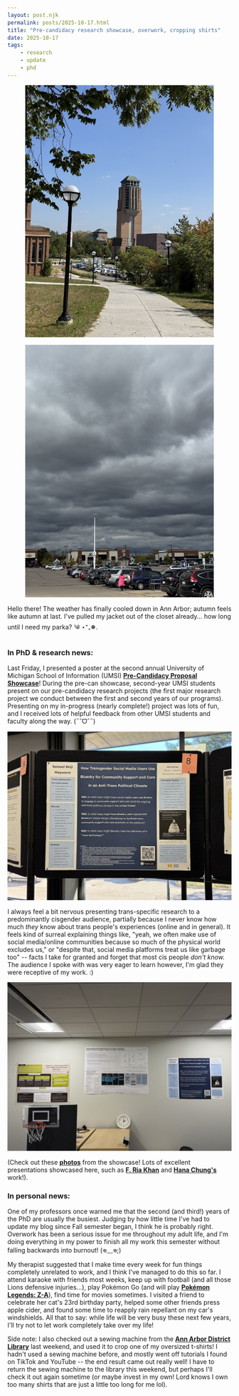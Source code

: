 ```yaml
---
layout: post.njk
permalink: posts/2025-10-17.html
title: "Pre-candidacy research showcase, overwork, cropping shirts"
date: 2025-10-17
tags:
    - research
    - update
    - phd
---
```

<div class="gallery">
    <figure>
        <a href="../images/septemberpierpont-2025.jpg" data-caption="Leinweber Computer Science and Information Building + Lurie Tower (University of Michigan, Ann Arbor, MI)"><img src="../images/thumbnails/thumb-septemberpierpont-2025.jpg" alt="Leinweber building and Lurie Tower."></a>
    </figure>
    <figure>
        <a href="../images/octoberclouds-2025.jpg" data-caption="Ominous clouds, but no rain! (Ann Arbor, MI)"><img src="../images/thumbnails/thumb-octoberclouds-2025.jpg" alt="Dark grey clouds above a parking lot."></a>
    </figure>
</div>
Hello there! The weather has finally cooled down in Ann Arbor; autumn feels like autumn at last. I've pulled my jacket out of the closet already... how long until I need my parka? ༄ ⋆⁺₊❅.

### In PhD & research news: 
Last Friday, I presented a poster at the second annual University of Michigan School of Information (UMSI) <a href="https://www.si.umich.edu/about-umsi/events/pre-candidacy-proposal-showcase" target="_blank"><b>Pre-Candidacy Proposal Showcase</b></a>! During the pre-can showcase, second-year UMSI students present on our pre-candidacy research projects (the first major research project we conduct between the first and second years of our programs). Presenting on my in-progress (nearly complete!) project was lots of fun, and I received lots of helpful feedback from other UMSI students and faculty along the way. (˶ˆᗜˆ˵)

<div class="gallery">
    <a href="../images/octoberposter-2025.jpg" data-caption="My UMSI pre-candidacy proposal showcase poster (University of Michigan, Ann Arbor, MI)"><img src="../images/thumbnails/thumb-octoberposter-2025.jpg" alt="A photograph of my pre-candidacy research poster."></a>
</div>

I always feel a bit nervous presenting trans-specific research to a predominantly cisgender audience, partially because I never know how much *they* know about trans people's experiences (online and in general). It feels kind of surreal explaining things like, "yeah, we often make use of social media/online communities because so much of the physical world excludes us," or "despite that, social media platforms treat us like garbage too" -- facts I take for granted and forget that most cis people *don't know.* The audience I spoke with was very eager to learn however, I'm glad they were receptive of my work. :)

<div class="gallery">
    <a href="../images/octoberposter2-2025.jpg" data-caption="Ria, Hana, and I's research posters displayed in our office (University of Michigan, Ann Arbor, MI)"><img src="../images/thumbnails/thumb-octoberposter2-2025.jpg" alt="A photo of Ria, Hana, and I's research posters."></a>
</div>

(Check out these <a href="https://www.instagram.com/p/DPzN7pFj1NJ/" target="_blank"><b>photos</b></a> from the showcase! Lots of excellent presentations showcased here, such as <a href="https://www.iamfriak.com" target="_blank"><b>F. Ria Khan</b></a> and <a href="https://www.si.umich.edu/people/hana-chung" target="_blank"><b>Hana Chung's</a></b> work!). 

### In personal news:
One of my professors once warned me that the second (and third!) years of the PhD are usually the busiest. Judging by how little time I've had to update my blog since Fall semester began, I think he is probably right. Overwork has been a serious issue for me throughout my adult life, and I'm doing everything in my power to finish all my work this semester without falling backwards into burnout! (𖦹﹏𖦹;)

My therapist suggested that I make time every week for fun things completely unrelated to work, and I think I've managed to do this so far. I attend karaoke with friends most weeks, keep up with football (and all those Lions defensive injuries...), play Pokémon Go (and will play <a href="https://legends.pokemon.com/en-us" target="_blank"><b>Pokémon Legends: Z-A</a></b>), find time for movies sometimes. I visited a friend to celebrate her cat's 23rd birthday party, helped some other friends press apple cider, and found some time to reapply rain repellant on my car's windshields. All that to say: while life will be very busy these next few years, I'll try not to let work completely take over my life!

Side note: I also checked out a sewing machine from the <a href="https://aadl.org" target="_blank"><b>Ann Arbor District Library</a></b> last weekend, and used it to crop one of my oversized t-shirts! I hadn't used a sewing machine before, and mostly went off tutorials I found on TikTok and YouTube -- the end result came out really well! I have to return the sewing machine to the library this weekend, but perhaps I'll check it out again sometime (or maybe invest in my own! Lord knows I own too many shirts that are just a little too long for me lol).
